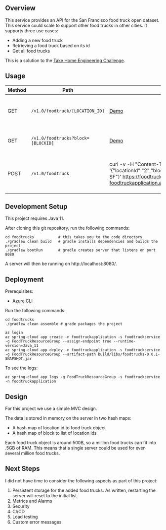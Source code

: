 ## Overview

This service provides an API for the San Francisco food truck open
dataset. This service could scale to support other food trucks in
other cities. It supports three use cases:

* Adding a new food truck
* Retrieving a food truck based on its id
* Get all food trucks

This is a solution to the [Take Home Engineering
Challenge](https://github.com/erikschlegel/take-home-engineering-challenge).

## Usage

| Method | Path | Demo | Description |
| --- | ---- | ---- | ----------- |
| GET | `/v1.0/foodtruck/[LOCATION_ID]` | [Demo](https://foodtruckservice-foodtruckapplication.azuremicroservices.io/v1.0/foodtruck/364218) | Returns a food food truck json object for the given id |
| GET | `/v1.0/foodtrucks?block=[BLOCKID]` | [Demo](https://foodtruckservice-foodtruckapplication.azuremicroservices.io/v1.0/foodtrucks?block=0234) | Returns a list of food truck object by block |
| POST | `/v1.0/foodtruck` | curl -v -H "Content-Type: application/json" -X POST -d '{"locationId":"2","block":"def", "applicant":"Best Sushi in SF"}' https://foodtruckservice-foodtruckapplication.azuremicroservices.io/v1.0/foodtruck | Adds a new food truck. Required fields are locationId and block |

## Development Setup

This project requires Java 11.

After cloning this git repository, run the following commands:

    cd foodtrucks           # this takes you to the code directory
    ./gradlew clean build   # gradle installs dependencies and builds the project
    ./gradlew bootRun       # gradle creates server that listens on port 8080

A server will then be running on http://localhost:8080/.

## Deployment

Prerequisites:
* [Azure CLI](https://docs.microsoft.com/en-us/cli/azure/install-azure-cli)

Run the following commands:

    cd foodtrucks
    ./gradlew clean assemble # grade packages the project

    az login
    az spring-cloud app create -n foodtruckapplication -s foodtruckservice -g FoodTruckResourceGroup --assign-endpoint true --runtime-version=Java_11
    az spring-cloud app deploy -n foodtruckapplication -s foodtruckservice -g FoodTruckResourceGroup --artifact-path build/libs/foodtrucks-0.0.1-SNAPSHOT.jar

To see the logs:

    az spring-cloud app logs -g FoodTruckResourceGroup -s foodtruckservice -n foodtruckapplication

## Design

For this project we use a simple MVC design.

The data is stored in memory on the server in two hash maps:

* A hash map of location id to food truck object
* A hash map of block to list of location ids

Each food truck object is around 500B, so a million food trucks can
fit into .5GB of RAM. This means that a single server could be used
for even several million food trucks.

## Next Steps

I did not have time to consider the following aspects as part of this project:

1. Persistent storage for the added food trucks. As written, restarting the server will reset to the initial list.
1. Metrics and Alarms
2. Security
3. CI/CD
4. Load testing
5. Custom error messages